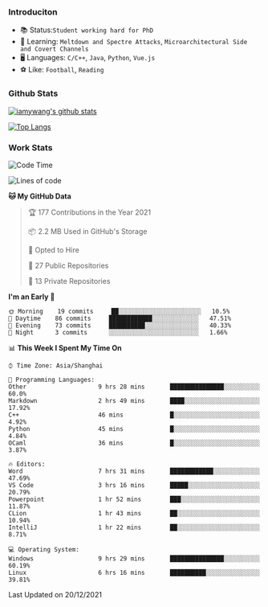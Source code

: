 ### Introduciton

- 📚 Status:`Student working hard for PhD`
- 🔎 Learning: `Meltdown and Spectre Attacks`, `Microarchitectural Side and Covert Channels`
- 🖥️ Languages: `C/C++`, `Java`, `Python`, `Vue.js`
- ⚽ Like: `Football`, `Reading`

### Github Stats

[![iamywang's github stats](https://github-readme-stats.vercel.app/api?username=iamywang&count_private=true&show_icons=true)]()

[![Top Langs](https://github-readme-stats.vercel.app/api/top-langs/?username=iamywang&layout=compact)]()

### Work Stats

<!--START_SECTION:waka-->
![Code Time](http://img.shields.io/badge/Code%20Time-41%20hrs%2038%20mins-blue)

![Lines of code](https://img.shields.io/badge/From%20Hello%20World%20I%27ve%20Written-539%20Thousand%20lines%20of%20code-blue)

**🐱 My GitHub Data** 

> 🏆 177 Contributions in the Year 2021
 > 
> 📦 2.2 MB Used in GitHub's Storage 
 > 
> 💼 Opted to Hire
 > 
> 📜 27 Public Repositories 
 > 
> 🔑 13 Private Repositories  
 > 
**I'm an Early 🐤** 

```text
🌞 Morning    19 commits     ██░░░░░░░░░░░░░░░░░░░░░░░   10.5% 
🌆 Daytime    86 commits     ████████████░░░░░░░░░░░░░   47.51% 
🌃 Evening    73 commits     ██████████░░░░░░░░░░░░░░░   40.33% 
🌙 Night      3 commits      ░░░░░░░░░░░░░░░░░░░░░░░░░   1.66%

```


📊 **This Week I Spent My Time On** 

```text
⌚︎ Time Zone: Asia/Shanghai

💬 Programming Languages: 
Other                    9 hrs 28 mins       ███████████████░░░░░░░░░░   60.0% 
Markdown                 2 hrs 49 mins       ████░░░░░░░░░░░░░░░░░░░░░   17.92% 
C++                      46 mins             █░░░░░░░░░░░░░░░░░░░░░░░░   4.92% 
Python                   45 mins             █░░░░░░░░░░░░░░░░░░░░░░░░   4.84% 
OCaml                    36 mins             █░░░░░░░░░░░░░░░░░░░░░░░░   3.87%

🔥 Editors: 
Word                     7 hrs 31 mins       ████████████░░░░░░░░░░░░░   47.69% 
VS Code                  3 hrs 16 mins       █████░░░░░░░░░░░░░░░░░░░░   20.79% 
Powerpoint               1 hr 52 mins        ███░░░░░░░░░░░░░░░░░░░░░░   11.87% 
CLion                    1 hr 43 mins        ██░░░░░░░░░░░░░░░░░░░░░░░   10.94% 
IntelliJ                 1 hr 22 mins        ██░░░░░░░░░░░░░░░░░░░░░░░   8.71%

💻 Operating System: 
Windows                  9 hrs 29 mins       ███████████████░░░░░░░░░░   60.19% 
Linux                    6 hrs 16 mins       ██████████░░░░░░░░░░░░░░░   39.81%

```


 Last Updated on 20/12/2021
<!--END_SECTION:waka-->
